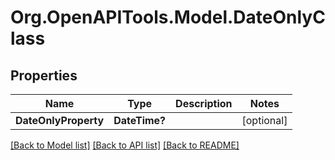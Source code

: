 # Org.OpenAPITools.Model.DateOnlyClass

## Properties

Name | Type | Description | Notes
------------ | ------------- | ------------- | -------------
**DateOnlyProperty** | **DateTime?** |  | [optional] 

[[Back to Model list]](../README.md#documentation-for-models) [[Back to API list]](../README.md#documentation-for-api-endpoints) [[Back to README]](../README.md)


